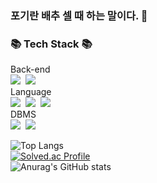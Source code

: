 ### 포기란 배추 셀 때 하는 말이다. 👋

  <h3>📚 Tech Stack 📚</h3>
<p>
  Back-end
   <br>
  <img src="https://img.shields.io/badge/Spring-339933?style=flat-square&logo=Spring&logoColor=white"/></a>&nbsp 
  <img src="https://img.shields.io/badge/Node.js-339933?style=flat-square&logo=Node.js&logoColor=white"/></a>&nbsp 
  <br>
  Language
   <br>
  <img src="https://img.shields.io/badge/C++-00599C?style=flat-square&logo=C%2B%2B&logoColor=white"/></a>&nbsp 
  <img src="https://img.shields.io/badge/Java-007396?style=flat-square&logo=Java&logoColor=white"/></a>&nbsp
  <!--
  <img src="https://img.shields.io/badge/Python-3766AB?style=flat-square&logo=Python&logoColor=white"/></a>&nbsp 
  -->
  <img src="https://img.shields.io/badge/Javascript-ffb13b?style=flat-square&logo=javascript&logoColor=white"/></a>&nbsp 
  <br>
  DBMS
   <br>
  <img src="https://img.shields.io/badge/Mysql-E6B91E?style=flat-square&logo=MySql&logoColor=white"/></a>&nbsp 
  <img src="https://img.shields.io/badge/Oracle-003399?style=flat-square&logo=MySql&logoColor=white"/></a>&nbsp 
 
</p>

![Top Langs](https://github-readme-stats.vercel.app/api/top-langs/?username=JangDongyul123&layout=compact&theme=tokyonight)
<br>
[![Solved.ac Profile](http://mazassumnida.wtf/api/v2/generate_badge?boj=lillliiliii)](https://solved.ac/lillliiliii/)
<br>
![Anurag's GitHub stats](https://github-readme-stats.vercel.app/api?username=JangDongyul123&show_icons=true&theme=radical)


<!--

**JangDongyul123/JangDongyul123** is a ✨ _special_ ✨ repository because its `README.md` (this file) appears on your GitHub profile.

Here are some ideas to get you started:

- 🔭 I’m currently working on ...
- 🌱 I’m currently learning ...
- 👯 I’m looking to collaborate on ...
- 🤔 I’m looking for help with ...
- 💬 Ask me about ...
- 📫 How to reach me: ...
- 😄 Pronouns: ...
- ⚡ Fun fact: ...
-->
